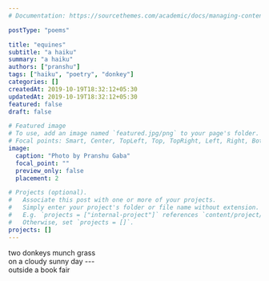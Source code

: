 ```yaml
---
# Documentation: https://sourcethemes.com/academic/docs/managing-content/

postType: "poems"

title: "equines"
subtitle: "a haiku"
summary: "a haiku"
authors: ["pranshu"]
tags: ["haiku", "poetry", "donkey"]
categories: []
createdAt: 2019-10-19T18:32:12+05:30
updatedAt: 2019-10-19T18:32:12+05:30
featured: false
draft: false

# Featured image
# To use, add an image named `featured.jpg/png` to your page's folder.
# Focal points: Smart, Center, TopLeft, Top, TopRight, Left, Right, BottomLeft, Bottom, BottomRight.
image:
  caption: "Photo by Pranshu Gaba"
  focal_point: ""
  preview_only: false
  placement: 2

# Projects (optional).
#   Associate this post with one or more of your projects.
#   Simply enter your project's folder or file name without extension.
#   E.g. `projects = ["internal-project"]` references `content/project/deep-learning/index.md`.
#   Otherwise, set `projects = []`.
projects: []
---
```


two donkeys munch grass  
on a cloudy sunny day ---  
outside a book fair

